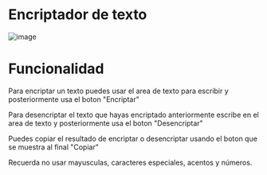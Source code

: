 # Encriptador de texto

![image](https://user-images.githubusercontent.com/123598968/230173381-78135436-cf6b-4b9e-af9d-00b4192e1b88.png)

# Funcionalidad

Para encriptar un texto puedes usar el area de texto para escribir y posteriormente usa el boton "Encriptar"

Para desencriptar el texto que hayas encriptado anteriormente escribe en el area de texto y posteriormente usa el boton "Desencriptar"

Puedes copiar el resultado de encriptar o desencriptar usando el boton que se muestra al final "Copiar"

Recuerda no usar mayusculas, caracteres especiales, acentos y números.
